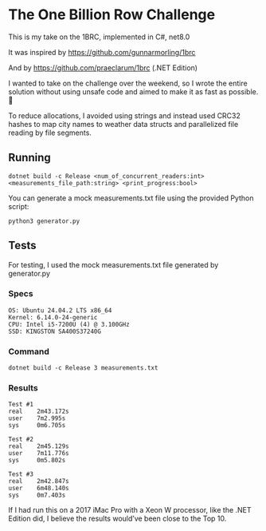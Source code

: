 # The One Billion Row Challenge

This is my take on the 1BRC, implemented in C#, net8.0

It was inspired by https://github.com/gunnarmorling/1brc

And by https://github.com/praeclarum/1brc (.NET Edition)

I wanted to take on the challenge over the weekend, so I wrote the entire solution without using unsafe code and aimed to make it as fast as possible. 🙂

To reduce allocations, I avoided using strings and instead used CRC32 hashes to map city names to weather data structs and parallelized file reading by file segments.

## Running

```
dotnet build -c Release <num_of_concurrent_readers:int> <measurements_file_path:string> <print_progress:bool>
```

You can generate a mock measurements.txt file using the provided Python script:

```
python3 generator.py
```

## Tests

For testing, I used the mock measurements.txt file generated by generator.py

### Specs
```
OS: Ubuntu 24.04.2 LTS x86_64 
Kernel: 6.14.0-24-generic
CPU: Intel i5-7200U (4) @ 3.100GHz
SSD: KINGSTON SA400S37240G
```

### Command
```
dotnet build -c Release 3 measurements.txt
```

### Results
```
Test #1
real    2m43.172s
user    7m2.995s
sys     0m6.705s

Test #2
real    2m45.129s
user    7m11.776s
sys     0m5.802s

Test #3
real    2m42.847s
user    6m48.140s
sys     0m7.403s

```

If I had run this on a 2017 iMac Pro with a Xeon W processor, like the .NET Edition did, I believe the results would’ve been close to the Top 10. 
